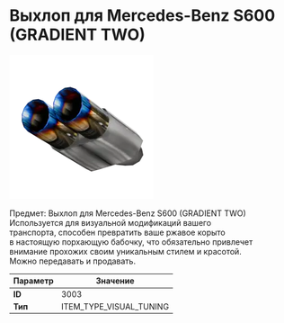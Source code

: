 # Выхлоп для Mercedes-Benz S600 (GRADIENT TWO)

![Item Image](../img/3003.webp?raw=true)

Предмет: Выхлоп для Mercedes-Benz S600 (GRADIENT TWO)<br>Используется для визуальной модификаций вашего<br>транспорта, способен превратить ваше ржавое корыто<br>в настоящую порхающую бабочку, что обязательно привлечет<br>внимание прохожих своим уникальным стилем и красотой.<br>Можно передавать и продавать.


| Параметр | Значение |
|----------|----------|
| **ID** | 3003 |
| **Тип** | ITEM_TYPE_VISUAL_TUNING |

